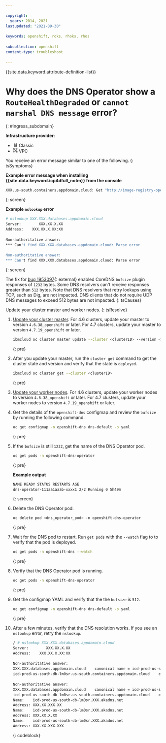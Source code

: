 ```yaml
---

copyright:
  years: 2014, 2021
lastupdated: "2021-09-30"

keywords: openshift, roks, rhoks, rhos

subcollection: openshift
content-type: troubleshoot

---
```



{{site.data.keyword.attribute-definition-list}}

  

# Why does the DNS Operator show a `RouteHealthDegraded` or `cannot marshal DNS message` error?
{: #ingress_subdomain}

**Infrastructure provider**:
* <img src="images/icon-classic.png" alt="Classic infrastructure provider icon" width="15" style="width:15px; border-style: none"/> Classic
* <img src="images/icon-vpc.png" alt="VPC infrastructure provider icon" width="15" style="width:15px; border-style: none"/> VPC


You receive an error message similar to one of the following.
{: tsSymptoms}

**Example error message when installing {{site.data.keyword.icp4dfull_notm}} from the console**
```sh
XXX.us-south.containers.appdomain.cloud: Get "http://image-registry-openshift-image-registry.ocp-data-privacy-prod-c-XXX.us-south.containers.appdomain.cloud/v2/": dial tcp: lookup image-registry-openshift-image-registry.ocp-data-privacy-prod-c-XXX.us-south.containers.appdomain.cloud on XXX.XX.X.XX:XX: cannot marshal DNS message
```
{: screen}

**Example `nslookup` error**
```sh
# nslookup XXX.XXX.databases.appdomain.cloud
Server:        XXX.XX.X.XX
Address:    XXX.XX.X.XX:XX

Non-authoritative answer:
*** Can't find XXX.XXX.databases.appdomain.cloud: Parse error

Non-authoritative answer:
*** Can't find XXX.XXX.databases.appdomain.cloud: Parse error
```
{: screen}


The fix for [bug 1953097](https://bugzilla.redhat.com/show_bug.cgi?id=1970140){: external} enabled CoreDNS `bufsize` plugin responses of `1232` bytes. Some DNS resolvers can't receive responses greater than `512` bytes. Note that DNS resolvers that retry lookups using TCP, such as Dig, are not impacted. DNS clients that do not require UDP DNS messages to exceed 512 bytes are not impacted.
{: tsCauses}

Update your cluster master and worker nodes.
{: tsResolve}

1. [Update your cluster master](/docs/openshift?topic=openshift-update#master). For 4.6 clusters, update your master to version `4.6.38_openshift` or later. For 4.7 clusters, update your master to version `4.7.19_openshift` or later.
    ```sh
    ibmcloud oc cluster master update --cluster <clusterID> --version <4.6.38_openshift|4.7.19_openshift>
    ```
    {: pre}

1. After you update your master, run the `cluster get` command to get the cluster state and version and verify that the state is `deployed`.
    ```sh
    ibmcloud oc cluster get --cluster <clusterID>
    ```
    {: pre}

1. [Update your worker nodes](/docs/openshift?topic=openshift-update#master). For 4.6 clusters, update your worker nodes to version `4.6.38_openshift` or later. For 4.7 clusters, update your worker nodes to version `4.7.19_openshift` or later.

1. Get the details of the `openshift-dns` configmap and review the `bufsize` by running the following command. 
    ```sh
    oc get configmap -n openshift-dns dns-default -o yaml
    ```
    {: pre}

1. If the `bufsize` is still `1232`, get the name of the DNS Operator pod.
    ```sh
    oc get pods -n openshift-dns-operator
    ```
    {: pre}

    **Example output**
    ```sh
    NAME READY STATUS RESTARTS AGE
    dns-operator-111aa1aaab-xxxx1 2/2 Running 0 5h49m
    ```
    {: screen}

1. Delete the DNS Operator pod.
    ```sh
    oc delete pod <dns_operator_pod> -n openshift-dns-operator 
    ```
    {: pre}

1. Wait for the DNS pod to restart. Run `get pods` with the `--watch` flag to to verify that the pod is deployed.
    ```sh
    oc get pods -n openshift-dns --watch
    ```
    {: pre}

1. Verify that the DNS Operator pod is running.
    ```sh
    oc get pods -n openshift-dns-operator
    ```
    {: pre}

1. Get the configmap YAML and verify that the the `bufsize` is `512`. 
    ```sh
    oc get configmap -n openshift-dns dns-default -o yaml
    ```
    {: pre}

1. After a few minutes, verify that the DNS resolution works. If you see an `nslookup` error, retry the `nslookup`.

    ```sh
    / # nslookup XXX.XXX.databases.appdomain.cloud
    Server:        XXX.XX.X.XX
    Address:    XXX.XX.X.XX:XX

    Non-authoritative answer:
    XXX.XXX.databases.appdomain.cloud    canonical name = icd-prod-us-south-db-lm0sr.us-south.containers.appdomain.cloud
    icd-prod-us-south-db-lm0sr.us-south.containers.appdomain.cloud    canonical name = icd-prod-us-south-db-lm0sr.XXX.akadns.net

    Non-authoritative answer:
    XXX.XXX.databases.appdomain.cloud    canonical name = icd-prod-us-south-db-lm0sr.us-south.containers.appdomain.cloud
    icd-prod-us-south-db-lm0sr.us-south.containers.appdomain.cloud    canonical name = icd-prod-us-south-db-lm0sr.XXX.akadns.net
    Name:    icd-prod-us-south-db-lm0sr.XXX.akadns.net
    Address: XXX.XX.XXX.XX
    Name:    icd-prod-us-south-db-lm0sr.XXX.akadns.net
    Address: XXX.XX.X.XX
    Name:    icd-prod-us-south-db-lm0sr.XXX.akadns.net
    Address: XXX.XX.XXX.XXX
    ```
    {: codeblock}











